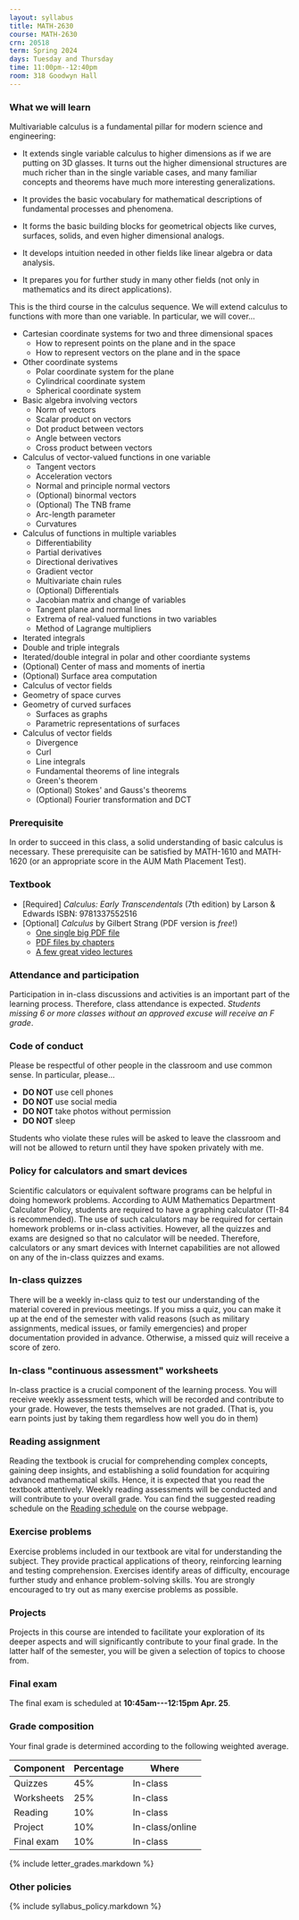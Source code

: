 ```yaml
---
layout: syllabus
title: MATH-2630
course: MATH-2630
crn: 20518
term: Spring 2024
days: Tuesday and Thursday
time: 11:00pm--12:40pm
room: 318 Goodwyn Hall
---
```


### What we will learn

Multivariable calculus is a fundamental pillar for modern science and engineering:

- It extends single variable calculus to higher dimensions as if we are
  putting on 3D glasses.
  It turns out the higher dimensional structures are much richer than in the
  single variable cases, and many familiar concepts and theorems have much more
  interesting generalizations.

- It provides the basic vocabulary for mathematical descriptions of
  fundamental processes and phenomena.

- It forms the basic building blocks for geometrical objects like curves,
  surfaces, solids, and even higher dimensional analogs.

- It develops intuition needed in other fields like linear algebra or data analysis.

- It prepares you for further study in many other fields
  (not only in mathematics and its direct applications).

This is the third course in the calculus sequence.
We will extend calculus to functions with more than one variable.
In particular, we will cover...

- Cartesian coordinate systems for two and three dimensional spaces
  - How to represent points on the plane and in the space
  - How to represent vectors on the plane and in the space
- Other coordinate systems
  - Polar coordinate system for the plane
  - Cylindrical coordinate system
  - Spherical coordinate system
- Basic algebra involving vectors
  - Norm of vectors
  - Scalar product on vectors
  - Dot product between vectors
  - Angle between vectors
  - Cross product between vectors
- Calculus of vector-valued functions in one variable
  - Tangent vectors
  - Acceleration vectors
  - Normal and principle normal vectors
  - (Optional) binormal vectors
  - (Optional) The TNB frame
  - Arc-length parameter
  - Curvatures
- Calculus of functions in multiple variables
  - Differentiability
  - Partial derivatives
  - Directional derivatives
  - Gradient vector
  - Multivariate chain rules
  - (Optional) Differentials
  - Jacobian matrix and change of variables
  - Tangent plane and normal lines
  - Extrema of real-valued functions in two variables
  - Method of Lagrange multipliers
- Iterated integrals
- Double and triple integrals
- Iterated/double integral in polar and other coordiante systems
- (Optional) Center of mass and moments of inertia
- (Optional) Surface area computation
- Calculus of vector fields
- Geometry of space curves
- Geometry of curved surfaces
  - Surfaces as graphs
  - Parametric representations of surfaces
- Calculus of vector fields
  - Divergence
  - Curl
  - Line integrals
  - Fundamental theorems of line integrals
  - Green's theorem
  - (Optional) Stokes' and Gauss's theorems
  - (Optional) Fourier transformation and DCT

### Prerequisite

In order to succeed in this class, a solid understanding of basic calculus is necessary.
These prerequisite can be satisfied by MATH-1610 and MATH-1620
(or an appropriate score in the AUM Math Placement Test).

### Textbook

- [Required] _Calculus: Early Transcendentals_ (7th edition) by Larson & Edwards
  ISBN: 9781337552516
- [Optional] _Calculus_ by Gilbert Strang (PDF version is _free_!)
    * [One single big PDF file](http://ocw.mit.edu/ans7870/resources/Strang/Edited/Calculus/Calculus.pdf)
    * [PDF files by chapters](https://ocw.mit.edu/resources/res-18-001-calculus-online-textbook-spring-2005/textbook/)
    * [A few great video lectures](https://ocw.mit.edu/resources/res-18-005-highlights-of-calculus-spring-2010/highlights_of_calculus/big-picture-of-calculus/)

<!-- Reading assignment and homework problems will be assigned from these textbook. -->

### Attendance and participation

Participation in in-class discussions and activities is an important part
of the learning process.
Therefore, class attendance is expected.
_Students missing 6 or more classes without an approved excuse
will receive an F grade_.

### Code of conduct

Please be respectful of other people in the classroom and use common sense.
In particular, please...

* __DO NOT__ use cell phones
* __DO NOT__ use social media
* __DO NOT__ take photos without permission
* __DO NOT__ sleep

Students who violate these rules will be asked to leave the classroom
and will not be allowed to return until they have spoken privately with me.

### Policy for calculators and smart devices

Scientific calculators or equivalent software programs can be helpful in
doing homework problems.
According to AUM Mathematics Department Calculator Policy,
students are required to have a graphing calculator
(TI-84 is recommended).
The use of such calculators may be required for certain homework problems
or in-class activities.
However, all the quizzes and exams are designed so that no calculator will be needed.
Therefore, calculators or any smart devices with Internet capabilities
are not allowed on any of the in-class quizzes and exams.

<!-- ### Daily reading tests

After reading the textbook, you need to complete a short reading test
through the Blackboard system.
On average, there are two reading tests due each week.
__No late submission will be accepted__.
However, a missing reading test may be excused if valid reasons
(military assignments, medical issues, family emergency, etc)
and _proper documentation_ are provided _in advance_.
Otherwise, a missing reading test receives a score of zero.
It is recommended that you finish the reading test at least a few days
before the due date.

Each reading test allows multiple attempts.
Please see the test descriptions on the Blackboard system for detail. -->

<!-- ### Concept tests

You will need to complete short online tests on the Blackboard system
that are designed to test your overall understanding of the subject.
All concepts tests are due on the last day of classes,
and __no late submission will be accepted__.
However, it is strongly recommended that you complete them as early as possible. -->

### In-class quizzes

There will be a weekly in-class quiz to test our understanding of the material covered in previous meetings. If you miss a quiz, you can make it up at the end of the semester with valid reasons (such as military assignments, medical issues, or family emergencies) and proper documentation provided in advance. Otherwise, a missed quiz will receive a score of zero.

### In-class "continuous assessment" worksheets

In-class practice is a crucial component of the learning process. You will receive weekly assessment tests, which will be recorded and contribute to your grade. However, the tests themselves are not graded.
(That is, you earn points just by taking them regardless how well you do in them)

### Reading assignment

Reading the textbook is crucial for
comprehending complex concepts, gaining deep insights,
and establishing a solid foundation for acquiring advanced mathematical skills.
Hence, it is expected that you read the textbook attentively.
Weekly reading assessments will be conducted and will contribute to your overall grade.
You can find the suggested reading schedule on the
[Reading schedule](../reading/) on the course webpage.

### Exercise problems

Exercise problems included in our textbook are vital for
understanding the subject.
They provide practical applications of theory,
reinforcing learning and testing comprehension.
Exercises identify areas of difficulty,
encourage further study and enhance problem-solving skills.
You are strongly encouraged to try out as many exercise problems
as possible.

### Projects

Projects in this course are intended to facilitate your exploration of its deeper aspects and will significantly contribute to your final grade. In the latter half of the semester, you will be given a selection of topics to choose from.

<!-- ### Weekly homework assignments

Homework problems are more complicated mathematical problems that will
guide you to gain deeper understanding of the material we learn in class.
They will be a major part of your course grade.
Homework problems are listed on our Blackboard system,
and _they must be submitted via the Blackboard system_.
__No late homework submission will be accepted__
However, a missing homework assignment may be excused if valid reasons
(military assignments, medical issues, family emergency, etc)
and _proper documentation_ are provided _in advance_.
Otherwise, a missing homework assignment receives a score of zero. -->

### Final exam

The final exam is scheduled at __10:45am---12:15pm Apr. 25__.

###  <a name="grade"></a> Grade composition

Your final grade is determined according to the following weighted average.

| Component     | Percentage | Where           |
|---------------|------------|-----------------|
| Quizzes       | 45%        | In-class        |
| Worksheets    | 25%        | In-class        |
| Reading       | 10%        | In-class        |
| Project       | 10%        | In-class/online |
| Final exam    | 10%        | In-class        |

{% include letter_grades.markdown %}

### Other policies

{% include syllabus_policy.markdown %}

